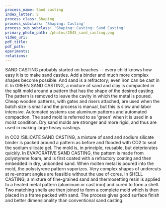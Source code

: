 ```yaml
---
process_name: Sand casting
index_letter: S
process_class: Shaping
process_subclass: 'Shaping: Casting'
process_sub_subclass: 'Shaping: Casting: Sand Casting'
primary_photo_path: /photos/2045_sand_casting.png
video_uri:
pdf_title:
pdf_path:
eperiments:
relations:
---
```



SAND CASTING probably started on beaches -- every child knows how easy it is to make sand castles. Add a binder and much more complex shapes become possible. And sand is a refractory; even iron can be cast in it. In GREEN SAND CASTING, a mixture of sand and clay is compacted in the split mold around a pattern that has the shape of the desired casting. The pattern is removed to leave the cavity in which the metal is poured. Cheap wooden patterns, with gates and risers attached, are used when the batch size is small and the process is manual, but this is slow and labor intensive. Automated systems use aluminum patterns and automated compaction. The sand mold is referred to as 'green' when it is used in a moist condition. Dry sand molds are stronger and more rigid, and thus are used in making large heavy castings.

In CO2 /SILICATE SAND CASTING, a mixture of sand and sodium silicate binder is packed around a pattern as before and flooded with CO2 to seal the sodium silicate gel. The mold is, in principle, reusable, but deteriorates quickly. In EVAPORATIVE SAND CASTING, the pattern is made from polystyrene foam, and is first coated with a refractory coating and then embedded in dry, unbonded sand. When molten metal is poured into the mold, the polystyrene pattern vaporizes. Very complex shapes of undercuts at re-entrant angles are feasible without the use of cores. In SHELL CASTING, a mixture of fine-grained sand and thermosetting resin is applied to a heated metal pattern (aluminum or cast iron) and cured to form a shell. Two matching shells are then joined to form a complete mold which is then placed in a frame packed with sand. The process gives good surface finish and better dimensionality than conventional sand casting.
